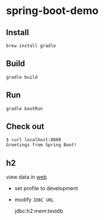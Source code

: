 # spring-boot-demo

## Install

    brew install gradle

## Build

    gradle build

## Run

    gradle bootRun

## Check out

    $ curl localhost:8080
    Greetings from Spring Boot!

## h2

   view data in [web](http://localhost:8080/console)

   * set profile to development
   * modify `JDBC URL`

        jdbc:h2:mem:testdb

